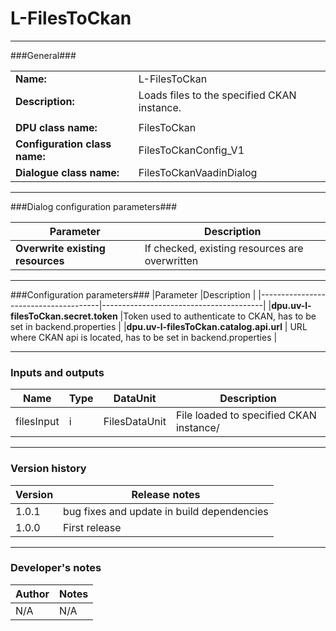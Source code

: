# L-FilesToCkan #
----------

###General###

|                              |                                                               |
|------------------------------|---------------------------------------------------------------|
|**Name:**                     |L-FilesToCkan                                             |
|**Description:**              |Loads files to the specified CKAN instance. |
|                              |                                                               |
|**DPU class name:**           |FilesToCkan     |
|**Configuration class name:** |FilesToCkanConfig_V1                           |
|**Dialogue class name:**      |FilesToCkanVaadinDialog |

***

###Dialog configuration parameters###


|Parameter                        |Description                             |
|---------------------------------|----------------------------------------|
|**Overwrite existing resources** |If checked, existing resources are overwritten  |

***

###Configuration parameters###
|Parameter                             |Description                             |
|--------------------------------------|----------------------------------------|
|**dpu.uv-l-filesToCkan.secret.token**    |Token used to authenticate to CKAN, has to be set in backend.properties  |
|**dpu.uv-l-filesToCkan.catalog.api.url** | URL where CKAN api is located, has to be set in backend.properties |

***

### Inputs and outputs ###

|Name                |Type       |DataUnit                         |Description                        |
|--------------------|-----------|---------------------------------|-----------------------------------|
|filesInput |i |FilesDataUnit |File loaded to specified CKAN instance/  |

***

### Version history ###

|Version            |Release notes                                   |
|-------------------|------------------------------------------------|
|1.0.1              | bug fixes and update in build dependencies |
|1.0.0              | First release                                   |


***

### Developer's notes ###

|Author            |Notes                 |
|------------------|----------------------|
|N/A               |N/A                   |

